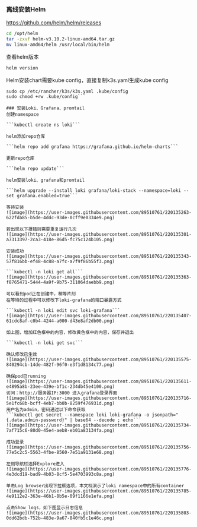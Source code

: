 ### 离线安装Helm
https://github.com/helm/helm/releases
```bash
cd /opt/helm
tar -zxvf helm-v3.10.2-linux-amd64.tar.gz
mv linux-amd64/helm /usr/local/bin/helm
```
查看helm版本
```bash
helm version
```

Helm安装chart需要kube config，直接复制k3s.yaml生成kube config

```cd /root #k3s安装时用户主目录
sudo cp /etc/rancher/k3s/k3s.yaml .kube/config
sudo chmod +rw .kube/config```

### 安装Loki、Grafana、promtail
创建namespace

```kubectl create ns loki```

helm添加repo仓库

```helm repo add grafana https://grafana.github.io/helm-charts```

更新repo仓库

```helm repo update```

helm安装loki、grafana和promtail

```helm upgrade --install loki grafana/loki-stack --namespace=loki --set grafana.enabled=true```

等待安装
![image](https://user-images.githubusercontent.com/89510761/220135263-622fda85-b5de-4ddc-93de-0cff9e0334e9.png)

若出现以下报错则需要重复运行几次
![image](https://user-images.githubusercontent.com/89510761/220135301-a7313397-2ca3-418e-86d5-fc75c124b105.png)

安装成功
![image](https://user-images.githubusercontent.com/89510761/220135343-57f816bb-ef48-4c88-a7fc-a7f9f86b55f3.png)

```kubectl -n loki get all```
![image](https://user-images.githubusercontent.com/89510761/220135363-f8765471-5444-4a9f-9b75-311064daebb9.png)

可以看到pod正在创建中，稍等片刻
在等待的过程中可以修改下loki-grafana的端口暴露方式

```kubectl -n loki edit svc loki-grafana```
![image](https://user-images.githubusercontent.com/89510761/220135407-61cdc8af-c0b4-4244-a000-d43e8af2db00.png)

如上图，增加红色框中的内容，修改黄色框中的内容，保存并退出

```kubectl -n loki get svc```

确认修改已生效
![image](https://user-images.githubusercontent.com/89510761/220135575-840294cb-14de-482f-96f0-e3f1d8134c77.png)

确保pod已running
![image](https://user-images.githubusercontent.com/89510761/220135611-e4895a8b-23ee-439e-bf1c-234db45e4100.png)
访问：http://服务器IP:3000 进入grafana登录界面
![image](https://user-images.githubusercontent.com/89510761/220135716-5e1fc68b-bcff-4eb7-bb0b-8259f476931d.png)
用户名为admin，密码通过以下命令获取
```kubectl get secret --namespace loki loki-grafana -o jsonpath="{.data.admin-password}" | base64 --decode ; echo```
![image](https://user-images.githubusercontent.com/89510761/220135734-7af715c6-80d0-45e4-aeb8-eb01a83134fa.png)

成功登录
![image](https://user-images.githubusercontent.com/89510761/220135756-77e5c2c5-5563-4fbe-8560-7e51a9131e68.png)

左侧导航栏选择Explore进入
![image](https://user-images.githubusercontent.com/89510761/220135776-4e3dcd19-bad9-4b03-8cf5-5e4703993c8a.png)

单击Log browser出现下拉框选项，本文档演示了loki namespace中的所有container
![image](https://user-images.githubusercontent.com/89510761/220135785-4e9112e2-363e-46b1-8b5e-09f1166e1efa.png)

点击Show logs，如下图显示日志信息
![image](https://user-images.githubusercontent.com/89510761/220135803-0dd62bdb-752b-483e-9a67-840fb5c1e46c.png)

